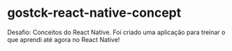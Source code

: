 # gostck-react-native-concept
Desafio: Conceitos do React Native. Foi criado uma aplicação para treinar o que aprendi até agora no React Native!

